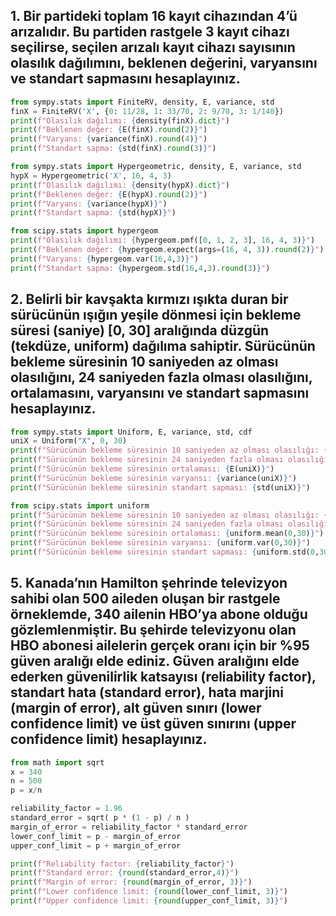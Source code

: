## 1. Bir partideki toplam 16 kayıt cihazından 4’ü arızalıdır. Bu partiden rastgele 3 kayıt cihazı seçilirse, seçilen arızalı kayıt cihazı sayısının olasılık dağılımını, beklenen değerini, varyansını ve standart sapmasını hesaplayınız.


```python
from sympy.stats import FiniteRV, density, E, variance, std
finX = FiniteRV('X', {0: 11/28, 1: 33/70, 2: 9/70, 3: 1/140}) 
print(f"Olasılık dağılımı: {density(finX).dict}")
print(f"Beklenen değer: {E(finX).round(2)}")
print(f"Varyans: {variance(finX).round(4)}")
print(f"Standart sapma: {std(finX).round(3)}")
```


```python
from sympy.stats import Hypergeometric, density, E, variance, std
hypX = Hypergeometric('X', 16, 4, 3)
print(f"Olasılık dağılımı: {density(hypX).dict}")
print(f"Beklenen değer: {E(hypX).round(2)}")
print(f"Varyans: {variance(hypX)}")
print(f"Standart sapma: {std(hypX)}")
```


```python
from scipy.stats import hypergeom
print(f"Olasılık dağılımı: {hypergeom.pmf([0, 1, 2, 3], 16, 4, 3)}")
print(f"Beklenen değer: {hypergeom.expect(args=(16, 4, 3)).round(2)}")
print(f"Varyans: {hypergeom.var(16,4,3)}")
print(f"Standart sapma: {hypergeom.std(16,4,3).round(3)}")
```

## 2. Belirli bir kavşakta kırmızı ışıkta duran bir sürücünün ışığın yeşile dönmesi için bekleme süresi (saniye) [0, 30] aralığında düzgün (tekdüze, uniform) dağılıma sahiptir. Sürücünün bekleme süresinin 10 saniyeden az olması olasılığını, 24 saniyeden fazla olması olasılığını, ortalamasını, varyansını ve standart sapmasını hesaplayınız.


```python
from sympy.stats import Uniform, E, variance, std, cdf
uniX = Uniform("X", 0, 30)
print(f"Sürücünün bekleme süresinin 10 saniyeden az olması olasılığı: {cdf(uniX)(10)}")
print(f"Sürücünün bekleme süresinin 24 saniyeden fazla olması olasılığı: {cdf(uniX)(6)}")
print(f"Sürücünün bekleme süresinin ortalaması: {E(uniX)}")
print(f"Sürücünün bekleme süresinin varyansı: {variance(uniX)}")
print(f"Sürücünün bekleme süresinin standart sapması: {std(uniX)}")
```


```python
from scipy.stats import uniform
print(f"Sürücünün bekleme süresinin 10 saniyeden az olması olasılığı: {uniform.cdf(10, 0, 30).round(1)}")
print(f"Sürücünün bekleme süresinin 24 saniyeden fazla olması olasılığı: {uniform.sf(24, 0, 30).round(2)}")
print(f"Sürücünün bekleme süresinin ortalaması: {uniform.mean(0,30)}")
print(f"Sürücünün bekleme süresinin varyansı: {uniform.var(0,30)}")
print(f"Sürücünün bekleme süresinin standart sapması: {uniform.std(0,30).round(2)}")
```

## 5. Kanada’nın Hamilton şehrinde televizyon sahibi olan 500 aileden oluşan bir rastgele örneklemde, 340 ailenin HBO’ya abone olduğu gözlemlenmiştir. Bu şehirde televizyonu olan HBO abonesi ailelerin gerçek oranı için bir %95 güven aralığı elde ediniz. Güven aralığını elde ederken güvenilirlik katsayısı (reliability factor), standart hata (standard error), hata marjini (margin of error), alt güven sınırı (lower confidence limit) ve üst güven sınırını (upper confidence limit) hesaplayınız.


```python
from math import sqrt
x = 340
n = 500
p = x/n

reliability_factor = 1.96
standard_error = sqrt( p * (1 - p) / n )
margin_of_error = reliability_factor * standard_error
lower_conf_limit = p - margin_of_error
upper_conf_limit = p + margin_of_error

print(f"Reliability factor: {reliability_factor}")
print(f"Standard error: {round(standard_error,4)}")
print(f"Margin of error: {round(margin_of_error, 3)}")
print(f"Lower confidence limit: {round(lower_conf_limit, 3)}")
print(f"Upper confidence limit: {round(upper_conf_limit, 3)}")
```
